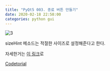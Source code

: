 ```yaml
---
title: "PyQt5 003. 종료 버튼 만들기"
date: 2020-02-18 22:58:00
categories: python gui
---
```


<script src="https://gist.github.com/DetegiCE/00176f1bb556784010fd8b5adecd583a.js"></script>

![3](https://user-images.githubusercontent.com/26007107/74742625-42f8c280-52a2-11ea-889d-fa44fbaa43e6.png)

sizeHint 메소드는 적절한 사이즈로 설정해준다고 한다.

자세한거는 [이 링크](https://doc.qt.io/qt-5/qwidget.html#sizeHint-prop)로

[Codetorial](http://codetorial.net/pyqt5/basics/closing.html)
